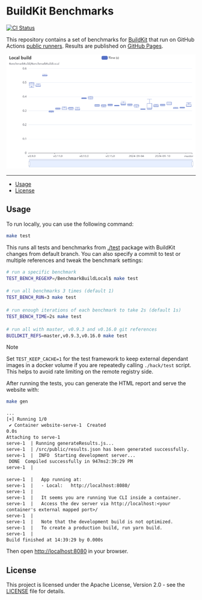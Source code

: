# BuildKit Benchmarks

[![CI Status](https://img.shields.io/github/actions/workflow/status/moby/buildkit-bench/ci.yml?label=ci&logo=github&style=flat-square)](https://github.com/moby/buildkit-bench/actions?query=workflow%3Aci)

This repository contains a set of benchmarks for [BuildKit](https://github.com/moby/buildkit)
that run on GitHub Actions [public runners](https://github.com/actions/runner-images).
Results are published on [GitHub Pages](https://moby.github.io/buildkit-bench/).

![](.github/buildkit-bench.png)

___

* [Usage](#usage)
* [License](#license)

## Usage

To run locally, you can use the following command:

```bash
make test
```

This runs all tests and benchmarks from [./test](./test) package with BuildKit
changes from default branch. You can also specify a commit to test or multiple
references and tweak the benchmark settings:

```bash
# run a specific benchmark
TEST_BENCH_REGEXP=/BenchmarkBuildLocal$ make test

# run all benchmarks 3 times (default 1)
TEST_BENCH_RUN=3 make test

# run enough iterations of each benchmark to take 2s (default 1s)
TEST_BENCH_TIME=2s make test

# run all with master, v0.9.3 and v0.16.0 git references
BUILDKIT_REFS=master,v0.9.3,v0.16.0 make test
```

> [!NOTE]
> Set `TEST_KEEP_CACHE=1` for the test framework to keep external dependant
> images in a docker volume if you are repeatedly calling `./hack/test` script.
> This helps to avoid rate limiting on the remote registry side.

After running the tests, you can generate the HTML report and serve the
website with:

```bash
make gen
```

```text
...
[+] Running 1/0
 ✔ Container website-serve-1  Created                                                                                                                                                                     0.0s 
Attaching to serve-1
serve-1  | Running generateResults.js...
serve-1  | /src/public/results.json has been generated successfully.
serve-1  |  INFO  Starting development server...
 DONE  Compiled successfully in 947ms2:39:29 PM
serve-1  |
                                                                                                                                                                                                               
serve-1  |   App running at:
serve-1  |   - Local:   http://localhost:8080/
serve-1  |
serve-1  |   It seems you are running Vue CLI inside a container.
serve-1  |   Access the dev server via http://localhost:<your container's external mapped port>/
serve-1  |
serve-1  |   Note that the development build is not optimized.
serve-1  |   To create a production build, run yarn build.
serve-1  |
Build finished at 14:39:29 by 0.000s
```

Then open [http://localhost:8080](http://localhost:8080) in your browser.

## License

This project is licensed under the Apache License, Version 2.0 - see the
[LICENSE](LICENSE) file for details.
